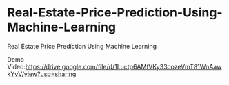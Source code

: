# Real-Estate-Price-Prediction-Using-Machine-Learning
Real Estate Price Prediction Using Machine Learning

Demo Video:https://drive.google.com/file/d/1Luctp6AMtVKy33cozeVmT81WnAawkYvV/view?usp=sharing
